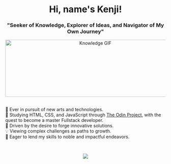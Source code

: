 <h1 align="center">Hi, name's Kenji!</h1>
<h3 align="center">"Seeker of Knowledge, Explorer of Ideas, and Navigator of My Own Journey"</h3>

<div align="center";">
  <a href="https://giphy.com/gifs/SWoSkN6DxTszqIKEqv" target="_blank" rel="noreferrer">
    <img src="https://media.giphy.com/media/SWoSkN6DxTszqIKEqv/giphy.gif" width="550" height="180" alt="Knowledge GIF" />
  </a>
</div>
<br>
<p align="left">
  👀 Ever in pursuit of new arts and technologies.<br>
  🌱 Studying HTML, CSS, and JavaScript through <a href="https://www.theodinproject.com/" target="_blank" rel="noreferrer">The Odin Project</a>, with the quest to become a master Fullstack developer.<br>
  🚀 Driven by the desire to forge innovative solutions.<br>
  💡 Viewing complex challenges as paths to growth.<br>
  🌟 Eager to lend my skills to noble and impactful endeavors.
</p>
<br>
<p align="center">
  <a href="https://skillicons.dev">
    <img src="https://skillicons.dev/icons?i=js,html,css,git,linux,webpack,vscode" />
  </a>
</p>
